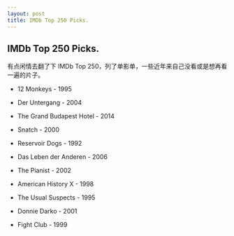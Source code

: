```yaml
---
layout: post
title: IMDb Top 250 Picks.
---
```

## IMDb Top 250 Picks.

有点闲情去翻了下 IMDb Top 250，列了单影单，一些近年来自己没看或是想再看一遍的片子。

* 12 Monkeys - 1995

* Der Untergang - 2004

* The Grand Budapest Hotel - 2014

* Snatch - 2000

* Reservoir Dogs - 1992

* Das Leben der Anderen - 2006

* The Pianist - 2002

* American History X - 1998

* The Usual Suspects - 1995

* Donnie Darko - 2001

* Fight Club - 1999
